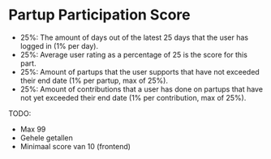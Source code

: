 # Partup Participation Score

- 25%: The amount of days out of the latest 25 days that the user has logged in (1% per day).
- 25%: Average user rating as a percentage of 25 is the score for this part.
- 25%: Amount of partups that the user supports that have not exceeded their end date (1% per partup, max of 25%).
- 25%: Amount of contributions that a user has done on partups that have not yet exceeded their end date (1% per contribution, max of 25%).

TODO:
- Max 99
- Gehele getallen
- Minimaal score van 10 (frontend)
